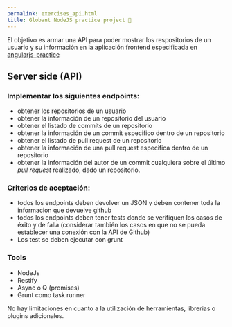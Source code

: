 ```yaml
---
permalink: exercises_api.html
title: Globant NodeJS practice project 🙌
---
```


El objetivo es armar una API para poder mostrar los respositorios de un usuario y su información en la aplicación frontend especificada en [angularjs-practice](/angularjs-practice)

## Server side (API)

### Implementar los siguientes endpoints:
* obtener los repositorios de un usuario
* obtener la información de un repositorio del usuario
* obtener el listado de commits de un repositorio
* obtener la información de un commit especifico dentro de un repositorio
* obtener el listado de pull request de un repositorio
* obtener la información de una pull request especifica dentro de un repositorio
* obtener la información del autor de un commit cualquiera sobre el último _pull request_ realizado, dado un repositorio.

### Criterios de aceptación:
* todos los endpoints deben devolver un JSON y deben contener toda la informacion que devuelve github
* todos los endpoints deben tener tests donde se verifiquen los casos de éxito y de falla (considerar también los casos en que no se pueda establecer una conexión con la API de Github)
* Los test se deben ejecutar con grunt

### Tools
* NodeJs
* Restify
* Async o Q (promises)
* Grunt como task runner

No hay limitaciones en cuanto a la utilización de herramientas, librerias o plugins adicionales.
